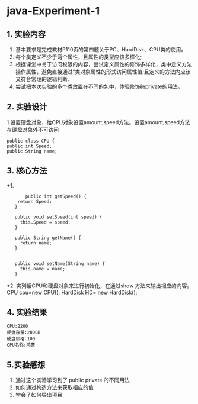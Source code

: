# java-Experiment-1
## 1. 实验内容
1. 基本要求是完成教材P110页的第四题关于PC、HardDisk、CPU类的使用。
2. 每个类定义不少于两个属性，且属性的类型应该多样化;
3. 根据课堂中关于访问权限的内容，尝试定义属性的修饰多样化，类中定义方法操作属性，避免直接通过“类对象属性的形式访问属性值;且定义的方法内应该又符合常理的逻辑判断.
4. 尝试把本次实验的多个类放置在不同的包中，体验修饰符private的用法。
## 2. 实验设计
1.设置硬盘对象，给CPU对象设置amount,speed方法。设置amount,speed方法在硬盘对象外不可访问

    public class CPU {
    public int Speed;   
    public String name; 

 ## 3. 核心方法
 
   +1.

           public int getSpeed() {
		return Speed;
	   }

	   public void setSpeed(int speed) {
		 this.Speed = speed;
	   }

	   public String getName() {
		 return name;
	   }


	   public void setName(String name) {
		 this.name = name;
	   }
  
   +2.
          实列话CPU和硬盘对象来进行初始化，在通过show 方法来输出相应的内容。
          CPU cpu=new CPU();
	     HardDisk HD= new HardDisk();
   
   
   ## 4. 实验结果
   
    CPU:2200
    硬盘容量:200GB
    硬盘价格:100
    CPU名称:鸿蒙

  ## 5.实验感想

  1. 通过这个实验学习到了
     public private 的不同用法
  2. 如何通过构造方法来获取相应的值
  3. 学会了如何导出项目

   
     
